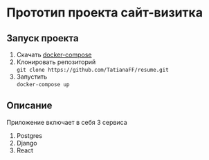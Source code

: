 # Прототип проекта сайт-визитка

## Запуск проекта
1. Скачать [docker-compose](https://docs.docker.com/compose/install/)
2. Клонировать репозиторий <br />
`git clone https://github.com/TatianaFF/resume.git`
3. Запустить <br />
`docker-compose up`

## Описание
Приложение включает в себя 3 сервиса 
1. Postgres
2. Django
3. React
